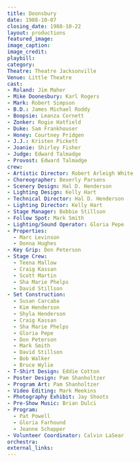 ```yaml
---
title: Doonsbury
date: 1988-10-07
closing_date: 1988-10-22
layout: productions
featured_image:
image_caption:
image_credit:
playbill:
category:
Theatre: Theatre Jacksonville
Venue: Little Theatre
cast:
- Roland: Jim Maher
- Mike Doonesbury: Karl Rogers
- Mark: Robert Simpson
- B.D.: James Michael Roddy
- Boopsie: Leanza Cornett
- Zonker: Rogie Hatfield
- Duke: Sam Frankhouser
- Honey: Courtney Pridgen
- J.J.: Kristen Pickett
- Joanie: Shirley Fisher
- Judge: Edward Talmadge
- Provost: Edward Talmadge
crew:
- Artistic Director: Robert Arleigh White
- Choreographer: Beverly Parsons
- Scenery Design: Hal D. Henderson
- Lighting Design: Kelly Hart
- Technical Director: Hal D. Henderson
- Lighting Director: Kelly Hart
- Stage Manager: Bobbie Stillson
- Follow Spot: Mark Smith
- Lighting/Sound Operator: Gloria Pepe
- Properties:
  - Marc Levinson
  - Donna Hughes
- Key Grip: Don Peterson
- Stage Crew:
  - Teena Mallow
  - Craig Kassan
  - Scott Martin
  - Sha Marie Phelps
  - David Stillson
- Set Construction:
  - Susan Carcaba
  - Kim Henderson
  - Shyla Henderson
  - Craig Kassan
  - Sha Marie Phelps
  - Gloria Pepe
  - Don Peterson
  - Mark Smith
  - David Stillson
  - Bob Walker
  - Bruce Wylie
- T-Shirt Design: Eddie Cotton
- Poster Design: Pam Shanholtzer
- Program Art: Pam Shanholtzer
- Video Editing: Mark Meekins
- Photography Exhibit: Jay Shoots
- Pre-Show Music: Brian Dulci
- Program:
  - Pat Powell
  - Gloria Farhound
  - Jeanne Schapper
- Volunteer Coordinator: Calvin LaSear
orchestra:
external_links:
---
```


